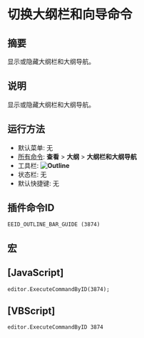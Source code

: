 # 切换大纲栏和向导命令

## 摘要

显示或隐藏大纲栏和大纲导航。

## 说明

显示或隐藏大纲栏和大纲导航。

## 运行方法

- 默认菜单: 无
- [所有命令](../tools/all_commands): **查看** >
**大纲** >
**大纲栏和大纲导航**
- 工具栏: **![Outline](../../images/plugin_outline..png)**
- 状态栏: 无
- 默认快捷键: 无

## 插件命令ID

```
EEID_OUTLINE_BAR_GUIDE (3874)
```

## 宏

## \[JavaScript\]

```
editor.ExecuteCommandByID(3874);
```

## \[VBScript\]

```
editor.ExecuteCommandByID 3874
```
